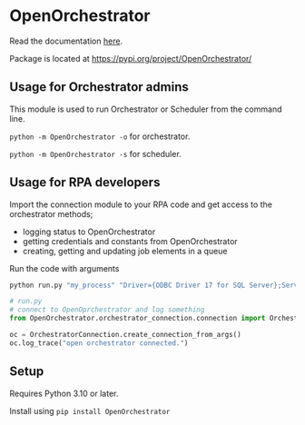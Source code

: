 # OpenOrchestrator

Read the documentation [here](https://itk-dev-rpa.github.io/OpenOrchestrator-docs).

Package is located at https://pypi.org/project/OpenOrchestrator/

## Usage for Orchestrator admins
This module is used to run Orchestrator or Scheduler from the command line.

`python -m OpenOrchestrator -o`  for orchestrator.

`python -m OpenOrchestrator -s`  for scheduler.

## Usage for RPA developers
Import the connection module to your RPA code and get access to the orchestrator methods;

- logging status to OpenOrchestrator
- getting credentials and constants from OpenOrchestrator
- creating, getting and updating job elements in a queue

Run the code with arguments
```bash
python run.py "my_process" "Driver={ODBC Driver 17 for SQL Server};Server=SRVSQLHOTEL03;Database=MKB-ITK-RPA;Trusted_Connection=yes;" "<secret key>" "arg1,arg2,arg3"
```

```python
# run.py
# connect to OpenOprchestrator and log something
from OpenOrchestrator.orchestrator_connection.connection import OrchestratorConnection

oc = OrchestratorConnection.create_connection_from_args()
oc.log_trace("open orchestrator connected.")
``` 


## Setup
Requires Python 3.10 or later.

Install using `pip install OpenOrchestrator`

